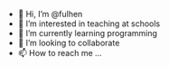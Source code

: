 - 👋 Hi, I’m @fulhen
- 👀 I’m interested in teaching at schools
- 🌱 I’m currently learning programming
- 💞️ I’m looking to collaborate 
- 📫 How to reach me ...

<!---
fulhen/fulhen is a ✨ special ✨ repository because its `README.md` (this file) appears on your GitHub profile.
You can click the Preview link to take a look at your changes.
--->
